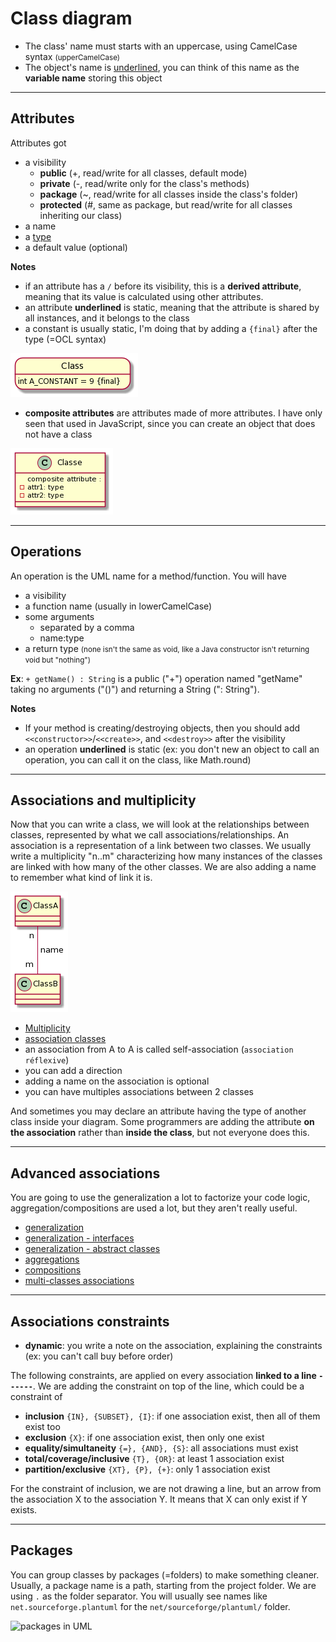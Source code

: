# Class diagram

* The class' name must starts with an uppercase, using CamelCase syntax <small>(upperCamelCase)</small>
* The object's name is <u>underlined</u>, you can think of this name as the **variable name** storing this object

<hr class="sr">

## Attributes

Attributes got 

* a visibility
    * **public** (+, read/write for all classes, default mode)
    * **private** (-, read/write only for the class's methods)
    * **package** (~, read/write for all classes inside the class's folder)
    * **protected** (#, same as package, but read/write for all classes inheriting our class)
* a name
* a [type](types.md)
* a default value (optional)

**Notes**

* if an attribute has a ``/`` before its visibility, this is a **derived attribute**, meaning that its value is calculated using other attributes.
* an attribute **underlined** is static, meaning that the attribute is shared by all instances, and it belongs to the class
* a constant is usually static, I'm doing that by adding a ``{final}`` after the type (=OCL syntax)

![final attribute UML](images/SoWkIImgAStDuUBaTCv9B2wsKiZCAr5mZ7VszmiESVGBKR1Li5IeJilCIyof1QfnICrB0Qe60000.png)

* **composite attributes** are attributes made of more attributes. I have only seen that used in JavaScript, since you can create an object that does not have a class
  
![composite attribute UML](images/u-HqA2v9B2efpStXukHCpaaiBbPm1f6f2jL00SxgjCpKd9HQXUJyt8ByuioIL8N4afAYpAHI8CiAMO4kMCBGIg6aiY0LKy88Ag70oLaBb7L8pKi1MWa0.png)

<hr class="sl">

## Operations

An operation is the UML name for a method/function. You will have

* a visibility
* a function name (usually in lowerCamelCase)
* some arguments
  * separated by a comma
  * name:type
* a return type <small>(none isn't the same as void, like a Java constructor isn't returning void but "nothing")</small>

**Ex**: ``+ getName() : String`` is
a public ("+") operation named "getName" taking no arguments ("()") and returning a String (": String").

**Notes**

* If your method is creating/destroying objects, then you should add `<<constructor>>`/``<<create>>``, and ``<<destroy>>`` after the visibility
* an operation **underlined** is static (ex: you don't new an object to call an operation, you can call it on the class, like Math.round)

<hr class="sr">

## Associations and multiplicity

Now that you can write a class, we will look at the relationships between classes, represented by what we call associations/relationships. An association is a representation of a link between two classes. We usually write a multiplicity "n..m" characterizing how many instances of the classes are linked with how many of the other classes. We are also adding a name to remember what kind of link it is.

![multiplicity](images/Syv9B2vsL53AKr1IqDLLKCe5qiuWCIS5Ao0pBp4tLGa0.png)

* [Multiplicity](content/multiplicity.md)
* [association classes](content/association-classes.md)
* an association from A to A is called self-association (``association réflexive``)
* you can add a direction
* adding a name on the association is optional
* you can have multiples associations between 2 classes

And sometimes you may declare an attribute having the type of another class inside your diagram. Some programmers are adding the attribute **on the association** rather than **inside the class**, but not everyone does this.

<hr class="sl">

## Advanced associations

You are going to use the generalization a lot to factorize your code logic, aggregation/compositions are used a lot, but they aren't really useful.

* [generalization](content/generalization.md)
* [generalization - interfaces](content/interfaces.md)
* [generalization - abstract classes](content/abstract-classes.md)
* [aggregations](content/aggregations.md)
* [compositions](content/compositions.md)
* [multi-classes associations](content/multi-classes.md)

<hr class="sr">

## Associations constraints

* **dynamic**: you write a note on the association, explaining the constraints (ex: you can't call buy before order)
  
The following constraints, are applied on every association **linked to a line ``------``**. We are adding the constraint on top of the line, which could be a constraint of

* **inclusion** ``{IN}, {SUBSET}, {I}``: if one association exist, then all of them exist too
* **exclusion** ``{X}``: if one association exist, then only one exist
* **equality/simultaneity** ``{=}, {AND}, {S}``: all associations must exist
* **total/coverage/inclusive** ``{T}, {OR}``: at least 1 association exist
* **partition/exclusive** ``{XT}, {P}, {+}``: only 1 association exist

For the constraint of inclusion, we are not drawing a line, but an arrow from the association X to the association Y. It means that X can only exist if Y exists.

<hr class="sl">

## Packages

You can group classes by packages (=folders) to make something cleaner. Usually, a package name is a path, starting from the project folder. We are using ``.`` as the folder separator. You will usually see names like ``net.sourceforge.plantuml`` for the ``net/sourceforge/plantuml/`` folder.

![packages in UML](images/u-HoA2v9B2efpStXuYf8JCvEJ4zLK7BEIImkpanMSCxFoKbDBidCpojMKb1s0GE5QYu51V-aBA2uWasDhgw2Or5HOgLFPd49Lot2YBpK4htY_DAYvDIq_ABqLBs2dCGya2KOkbrIS_CDWM9WMa4B8c04CieXDIy5g0C0.png)